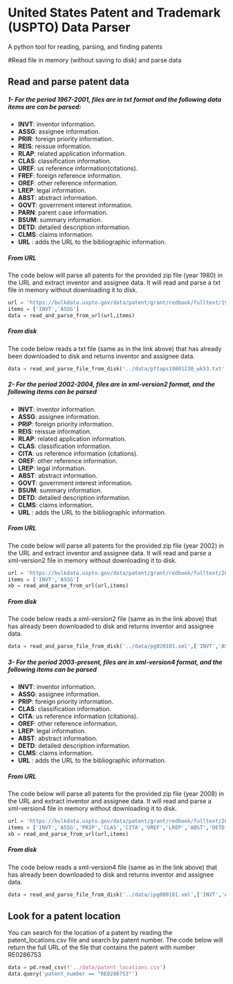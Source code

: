 # United States Patent and Trademark (USPTO) Data Parser

A python tool for reading, parsing, and finding patents 

#Read file in memory (without saving to disk) and parse data

## Read and parse patent data
##### 1- For the period 1967-2001, files are in txt format and the following data items are can be parsed:
* **INVT**: inventor information.
* **ASSG**: assignee information.
* **PRIR**: foreign priority information.
* **REIS**: reissue information.
* **RLAP**: related application information.
* **CLAS**: classification information.
* **UREF**: us reference information(citations).
* **FREF**: foreign reference information.
* **OREF**: other reference information.
* **LREP**: legal information.
* **ABST**: abstract information.
* **GOVT**: government interest information.
* **PARN**: parent case information.
* **BSUM**: summary information.
* **DETD**: detailed description information.
* **CLMS**: claims information.
* **URL** : adds the URL to the bibliographic information.

##### From URL
The code below will parse all patents for the provided zip file (year 1980) in the URL and extract inventor and assignee data. It will read and parse a txt file in memory without downloading it to disk.
```python
url = 'https://bulkdata.uspto.gov/data/patent/grant/redbook/fulltext/1980/pftaps19801230_wk53.zip'
items = ['INVT','ASSG']
data = read_and_parse_from_url(url,items)
```
##### From disk
 The code below reads a txt file (same as in the link above) that has already been downloaded to disk and returns inventor and assignee data.
```python
data = read_and_parse_file_from_disk('../data/pftaps19801230_wk53.txt',['INVT','ASSG'],'txt')
```

##### 2- For the period 2002-2004, files are in xml-version2 format, and the following items can be parsed
* **INVT**: inventor information.
* **ASSG**: assignee information.
* **PRIP**: foreign priority information.
* **REIS**: reissue information.
* **RLAP**: related application information.
* **CLAS**: classification information.
* **CITA**: us reference information (citations).
* **OREF**: other reference information.
* **LREP**: legal information.
* **ABST**: abstract information.
* **GOVT**: government interest information.
* **BSUM**: summary information.
* **DETD**: detailed description information.
* **CLMS**: claims information.
* **URL** : adds the URL to the bibliographic information.

##### From URL
The code below will parse all patents for the provided zip file (year 2002) in the URL and extract inventor and assignee data. It will read and parse a xml-version2 file in memory without downloading it to disk.
```python
url = 'https://bulkdata.uspto.gov/data/patent/grant/redbook/fulltext/2002/pg020101.zip'
items = ['INVT','ASSG']
xb = read_and_parse_from_url(url,items)
```
##### From disk
 The code below reads a xml-version2 file (same as in the link above) that has already been downloaded to disk and returns inventor and assignee data.
```python
data = read_and_parse_file_from_disk('../data/pg020101.xml',['INVT','ASSG'],'xml2')
```
##### 3-  For the period 2003-present, files are in xml-version4 format, and the following items can be parsed
* **INVT**: inventor information.
* **ASSG**: assignee information.
* **PRIP**: foreign priority information.
* **CLAS**: classification information.
* **CITA**: us reference information (citations).
* **OREF**: other reference information.
* **LREP**: legal information.
* **ABST**: abstract information.
* **DETD**: detailed description information.
* **CLMS**: claims information.
* **URL** : adds the URL to the bibliographic information.

##### From URL
The code below will parse all patents for the provided zip file (year 2008) in the URL and extract inventor and assignee data. It will read and parse a xml-version4 file in memory without downloading it to disk.
```python
url = 'https://bulkdata.uspto.gov/data/patent/grant/redbook/fulltext/2008/ipg080101.zip'
items = ['INVT','ASSG','PRIP','CLAS','CITA','OREF','LREP','ABST','DETD','CLMS','URL']
xb = read_and_parse_from_url(url,items)
```
##### From disk
The code below reads a xml-version4 file (same as in the link above) that has already been downloaded to disk and returns inventor and assignee data.
```python
data = read_and_parse_file_from_disk('../data/ipg080101.xml',['INVT','ASSG'],'xml4')
```
## Look for a patent location
You can search for the location of a patent by reading the patent_locations.csv file and search by patent number. The code below will return the full URL of the file that contains the patent with number RE0286753
```python
data = pd.read_csv(f'../data/patent_locations.csv')
data.query('patent_number == "RE0286753"')
```
